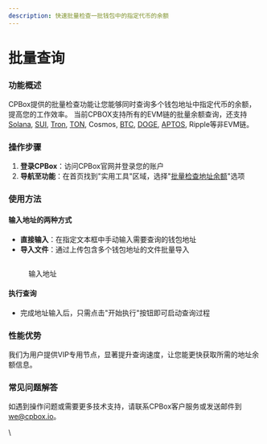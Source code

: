 ```yaml
---
description: 快速批量检查一批钱包中的指定代币的余额
---
```


# 批量查询

### 功能概述

CPBox提供的批量检查功能让您能够同时查询多个钱包地址中指定代币的余额，提高您的工作效率。 当前CPBOX支持所有的EVM链的批量余额查询，还支持[Solana](https://www.cpbox.io/cn/solana/check-balance), [SUI](https://www.cpbox.io/cn/sui/check-balance), [Tron](https://www.cpbox.io/cn/tron/check-balance), [TON](https://www.cpbox.io/cn/ton/check-balance), Cosmos, [BTC](https://www.cpbox.io/check-balance/btc), [DOGE](https://www.cpbox.io/cn/check-balance/doge), [APTOS](https://www.cpbox.io/cn/aptos/check-balance), Ripple等非EVM链。

### 操作步骤

1. **登录CPBox**：访问CPBox官网并登录您的账户
2. **导航至功能**：在首页找到"实用工具"区域，选择"[批量检查地址余额](https://www.cpbox.io/cn/batch/check-balance)"选项

### 使用方法

#### 输入地址的两种方式

* **直接输入**：在指定文本框中手动输入需要查询的钱包地址
* **导入文件**：通过上传包含多个钱包地址的文件批量导入



<figure><img src="https://www.cpbox.io/cpfiles/2024-05-22/d1fz590sten8waborp.png" alt=""><figcaption><p>输入地址</p></figcaption></figure>

#### 执行查询

* 完成地址输入后，只需点击"开始执行"按钮即可启动查询过程

### 性能优势

我们为用户提供VIP专用节点，显著提升查询速度，让您能更快获取所需的地址余额信息。

### 常见问题解答

如遇到操作问题或需要更多技术支持，请联系CPBox客户服务或发送邮件到[we@cpbox.io](mailto:we@cpbox.io)。

\
